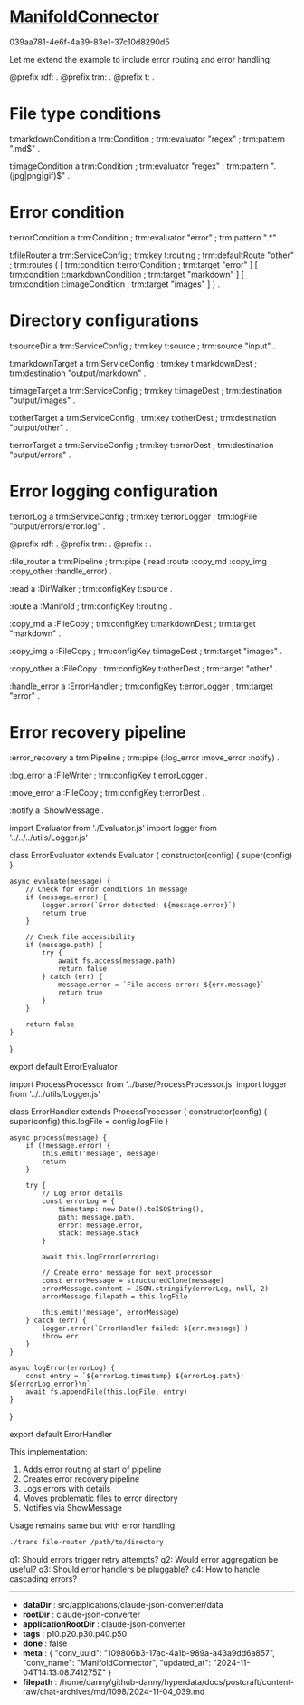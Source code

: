 # [ManifoldConnector](https://claude.ai/chat/109806b3-17ac-4a1b-989a-a43a9dd6a857)

039aa781-4e6f-4a39-83e1-37c10d8290d5

 Let me extend the example to include error routing and error handling:

<antArtifact identifier="error-routing-config" type="application/vnd.ant.code" language="javascript" title="src/applications/file-router/processors-config.ttl">
@prefix rdf: <http://www.w3.org/1999/02/22-rdf-syntax-ns#> .
@prefix trm: <http://purl.org/stuff/transmission/> .
@prefix t: <http://hyperdata.it/transmissions/> .

# File type conditions
t:markdownCondition a trm:Condition ;
    trm:evaluator "regex" ;
    trm:pattern "\.md$" .

t:imageCondition a trm:Condition ;
    trm:evaluator "regex" ;
    trm:pattern "\.(jpg|png|gif)$" .

# Error condition
t:errorCondition a trm:Condition ;
    trm:evaluator "error" ;
    trm:pattern ".*" .

t:fileRouter a trm:ServiceConfig ;
    trm:key t:routing ;
    trm:defaultRoute "other" ;
    trm:routes (
        [ trm:condition t:errorCondition ;
          trm:target "error" ]
        [ trm:condition t:markdownCondition ;
          trm:target "markdown" ]
        [ trm:condition t:imageCondition ;
          trm:target "images" ]
    ) .

# Directory configurations
t:sourceDir a trm:ServiceConfig ;
    trm:key t:source ;
    trm:source "input" .

t:markdownTarget a trm:ServiceConfig ;
    trm:key t:markdownDest ;
    trm:destination "output/markdown" .

t:imageTarget a trm:ServiceConfig ;
    trm:key t:imageDest ; 
    trm:destination "output/images" .

t:otherTarget a trm:ServiceConfig ;
    trm:key t:otherDest ;
    trm:destination "output/other" .

t:errorTarget a trm:ServiceConfig ;
    trm:key t:errorDest ;
    trm:destination "output/errors" .

# Error logging configuration
t:errorLog a trm:ServiceConfig ;
    trm:key t:errorLogger ;
    trm:logFile "output/errors/error.log" .
</antArtifact>

<antArtifact identifier="error-routing-transmission" type="application/vnd.ant.code" language="javascript" title="src/applications/file-router/transmissions.ttl">
@prefix rdf: <http://www.w3.org/1999/02/22-rdf-syntax-ns#> .
@prefix trm: <http://purl.org/stuff/transmission/> .
@prefix : <http://hyperdata.it/transmissions/> .

:file_router a trm:Pipeline ;
    trm:pipe (:read :route :copy_md :copy_img :copy_other :handle_error) .

:read a :DirWalker ;
    trm:configKey t:source .

:route a :Manifold ;
    trm:configKey t:routing .

:copy_md a :FileCopy ;
    trm:configKey t:markdownDest ;
    trm:target "markdown" .

:copy_img a :FileCopy ;
    trm:configKey t:imageDest ;
    trm:target "images" .

:copy_other a :FileCopy ;
    trm:configKey t:otherDest ;
    trm:target "other" .

:handle_error a :ErrorHandler ;
    trm:configKey t:errorLogger ;
    trm:target "error" .

# Error recovery pipeline
:error_recovery a trm:Pipeline ;
    trm:pipe (:log_error :move_error :notify) .

:log_error a :FileWriter ;
    trm:configKey t:errorLogger .

:move_error a :FileCopy ;
    trm:configKey t:errorDest .

:notify a :ShowMessage .
</antArtifact>

<antArtifact identifier="error-evaluator" type="application/vnd.ant.code" language="javascript" title="src/processors/flow/evaluators/ErrorEvaluator.js">
import Evaluator from './Evaluator.js'
import logger from '../../../utils/Logger.js'

class ErrorEvaluator extends Evaluator {
    constructor(config) {
        super(config)
    }

    async evaluate(message) {
        // Check for error conditions in message
        if (message.error) {
            logger.error(`Error detected: ${message.error}`)
            return true
        }
        
        // Check file accessibility
        if (message.path) {
            try {
                await fs.access(message.path)
                return false
            } catch (err) {
                message.error = `File access error: ${err.message}`
                return true
            }
        }

        return false
    }
}

export default ErrorEvaluator
</antArtifact>

<antArtifact identifier="error-handler" type="application/vnd.ant.code" language="javascript" title="src/processors/flow/ErrorHandler.js">
import ProcessProcessor from '../base/ProcessProcessor.js'
import logger from '../../utils/Logger.js'

class ErrorHandler extends ProcessProcessor {
    constructor(config) {
        super(config)
        this.logFile = config.logFile
    }

    async process(message) {
        if (!message.error) {
            this.emit('message', message)
            return
        }

        try {
            // Log error details
            const errorLog = {
                timestamp: new Date().toISOString(),
                path: message.path,
                error: message.error,
                stack: message.stack
            }

            await this.logError(errorLog)
            
            // Create error message for next processor
            const errorMessage = structuredClone(message)
            errorMessage.content = JSON.stringify(errorLog, null, 2)
            errorMessage.filepath = this.logFile
            
            this.emit('message', errorMessage)
        } catch (err) {
            logger.error(`ErrorHandler failed: ${err.message}`)
            throw err
        }
    }

    async logError(errorLog) {
        const entry = `${errorLog.timestamp} ${errorLog.path}: ${errorLog.error}\n`
        await fs.appendFile(this.logFile, entry)
    }
}

export default ErrorHandler
</antArtifact>

This implementation:

1. Adds error routing at start of pipeline
2. Creates error recovery pipeline
3. Logs errors with details
4. Moves problematic files to error directory
5. Notifies via ShowMessage

Usage remains same but with error handling:
```bash
./trans file-router /path/to/directory
```

q1: Should errors trigger retry attempts?
q2: Would error aggregation be useful?
q3: Should error handlers be pluggable?
q4: How to handle cascading errors?

---

* **dataDir** : src/applications/claude-json-converter/data
* **rootDir** : claude-json-converter
* **applicationRootDir** : claude-json-converter
* **tags** : p10.p20.p30.p40.p50
* **done** : false
* **meta** : {
  "conv_uuid": "109806b3-17ac-4a1b-989a-a43a9dd6a857",
  "conv_name": "ManifoldConnector",
  "updated_at": "2024-11-04T14:13:08.741275Z"
}
* **filepath** : /home/danny/github-danny/hyperdata/docs/postcraft/content-raw/chat-archives/md/1098/2024-11-04_039.md
